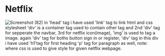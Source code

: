 # Netflix
![Screenshot (82)](https://github.com/Bhumikakri/Netflix/assets/128302166/c833ba6c-4c5f-4a80-a951-f65bc8080d22)
in 'head' tag i have used
'link' tag to link html and css stylesheet 
'div' is a container tag used to contain other tag
and 2nd 'div' tag for sepperate the navbar, 3rd for netflix icon(image),
'img' is used to tag a image.
again 'div' tag for boths button sign in or register,
'div' tag in this div i have used
'h1'tag for first heading
'p' tag for paragraph as well,
note:
where css is used to give style for given netflix webpage.
